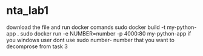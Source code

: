 # nta_lab1
download the file and run docker comands 
sudo docker build -t my-python-app .
sudo docker run -e NUMBER=number -p 4000:80 my-python-app
if you windows user dont use sudo 
number- number that you want to decomprose from task 3
